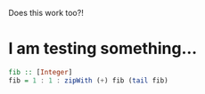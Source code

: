 <p>Does this work too?!</p>
<style>
    background-color: black;
</style>

# I am testing something...
```hs
fib :: [Integer]
fib = 1 : 1 : zipWith (+) fib (tail fib)
```